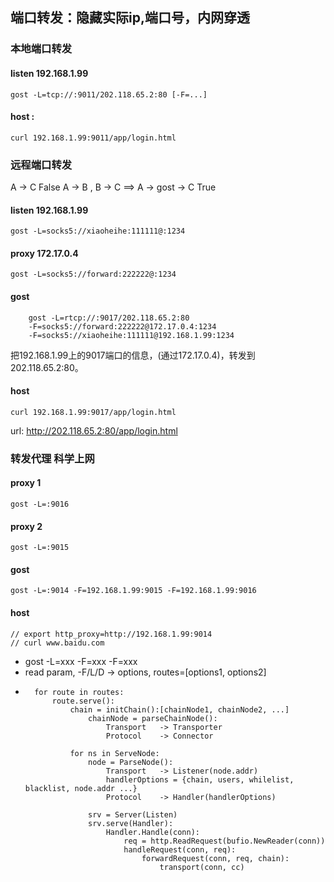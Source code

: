 ## 端口转发：隐藏实际ip,端口号，内网穿透
### 本地端口转发
#### listen          192.168.1.99
```gost -L=tcp://:9011/202.118.65.2:80 [-F=...]```

#### host     :
```curl 192.168.1.99:9011/app/login.html```


### 远程端口转发
A -> C                                  False
A -> B , B -> C  ==>  A -> gost -> C    True

#### listen          192.168.1.99
```gost -L=socks5://xiaoheihe:111111@:1234```
#### proxy           172.17.0.4
```gost -L=socks5://forward:222222@:1234```
#### gost
```
    gost -L=rtcp://:9017/202.118.65.2:80 
    -F=socks5://forward:222222@172.17.0.4:1234
    -F=socks5://xiaoheihe:111111@192.168.1.99:1234
```
把192.168.1.99上的9017端口的信息，(通过172.17.0.4)，转发到202.118.65.2:80。

#### host
```curl 192.168.1.99:9017/app/login.html```

url: http://202.118.65.2:80/app/login.html


### 转发代理         科学上网
#### proxy 1
```gost -L=:9016```

#### proxy 2
```gost -L=:9015```

#### gost
```gost -L=:9014 -F=192.168.1.99:9015 -F=192.168.1.99:9016```

#### host
```curl http://202.118.65.2:80/app/login.html -x "192.168.1.99:9014"
// export http_proxy=http://192.168.1.99:9014
// curl www.baidu.com
```









- gost -L=xxx -F=xxx -F=xxx
- read param, -F/L/D -> options, routes=[options1, options2]
- ```
    for route in routes:
        route.serve():
            chain = initChain():[chainNode1, chainNode2, ...]
                chainNode = parseChainNode():
                    Transport   -> Transporter
                    Protocol    -> Connector

            for ns in ServeNode:
                node = ParseNode():
                    Transport   -> Listener(node.addr)
                    handlerOptions = {chain, users, whilelist, blacklist, node.addr ...}
                    Protocol    -> Handler(handlerOptions)

                srv = Server(Listen)
                srv.serve(Handler):
                    Handler.Handle(conn):
                        req = http.ReadRequest(bufio.NewReader(conn))
                        handleRequest(conn, req):
                            forwardRequest(conn, req, chain):
                                transport(conn, cc)
    ```


            


